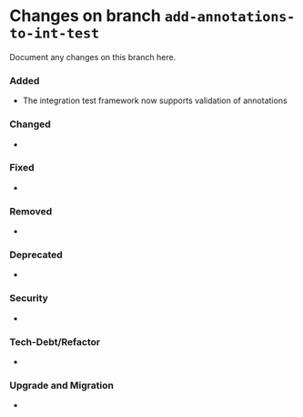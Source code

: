 # Changes on branch `add-annotations-to-int-test`
Document any changes on this branch here.
### Added
- The integration test framework now supports validation of annotations

### Changed
- 

### Fixed
- 

### Removed
- 

### Deprecated
- 

### Security
- 

### Tech-Debt/Refactor
- 

### Upgrade and Migration
- 
